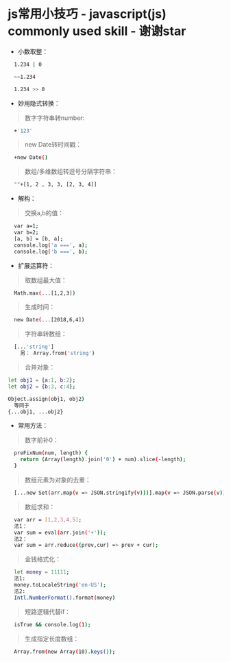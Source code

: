 # js常用小技巧 - javascript(js) commonly used skill - 谢谢star

- 小数取整：

```sh
  1.234 | 0
```

```sh
  ~~1.234
```

```sh
  1.234 >> 0
```

- 妙用隐式转换：

>数字字符串转number:
```sh
  +'123'
```

> new Date转时间戳：
```sh
  +new Date()
```

> 数组/多维数组转逗号分隔字符串：
```sh
  ""+[1, 2 , 3, 3, [2, 3, 4]]
```

- 解构：

> 交换a,b的值：
```sh
  var a=1;
  var b=2;
  [a, b] = [b, a];
  console.log('a ===', a);
  console.log('b ===', b);
```

- 扩展运算符：

> 取数组最大值：
```sh
  Math.max(...[1,2,3])
```

> 生成时间：
```sh
  new Date(...[2018,6,4])
```

> 字符串转数组：
```sh
  [...'string']
    另： Array.from('string')
```

> 合并对象：
```sh
let obj1 = {a:1, b:2};
let obj2 = {b:3, c:4};

Object.assign(obj1, obj2)
  等同于
{...obj1, ...obj2}
```

- 常用方法：

> 数字前补0：
```sh
  preFixNum(num, length) {
    return (Array(length).join('0') + num).slice(-length);
  }
```

> 数组元素为对象的去重：
```sh
  [...new Set(arr.map(v => JSON.stringify(v)))].map(v => JSON.parse(v))
```

> 数组求和：
```sh
  var arr = [1,2,3,4,5];
  法1：
  var sum = eval(arr.join('+'));
  法2：
  var sum = arr.reduce((prev,cur) => prev + cur);
```

> 金钱格式化：
```sh
  let money = 11111;
  法1: 
  money.toLocaleString('en-US');
  法2: 
  Intl.NumberFormat().format(money)
```

> 短路逻辑代替if：
```sh
  isTrue && console.log(1);
```


> 生成指定长度数组：
```sh
  Array.from(new Array(10).keys());
```


